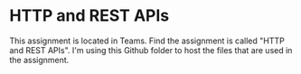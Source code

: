 # HTTP and REST APIs

This assignment is located in Teams. Find the assignment is called "HTTP and REST APIs". I'm using this Github folder to host the files that are used in the assignment.

